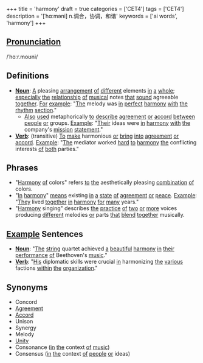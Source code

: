 +++
title = 'harmony'
draft = true
categories = ['CET4']
tags = ['CET4']
description = '[ˈhɑːməni] n.调合，协调，和谐'
keywords = ['ai words', 'harmony']
+++

## [Pronunciation](/en/post/pronunciation/)
/ˈhɑːr.moʊni/

## Definitions
- **[Noun](/en/post/noun/)**: [A](/en/post/a/) pleasing [arrangement](/en/post/arrangement/) [of](/en/post/of/) [different](/en/post/different/) elements [in](/en/post/in/) [a](/en/post/a/) [whole](/en/post/whole/); [especially](/en/post/especially/) [the](/en/post/the/) [relationship](/en/post/relationship/) [of](/en/post/of/) [musical](/en/post/musical/) notes [that](/en/post/that/) [sound](/en/post/sound/) agreeable [together](/en/post/together/). [For](/en/post/for/) [example](/en/post/example/): "[The](/en/post/the/) melody was [in](/en/post/in/) [perfect](/en/post/perfect/) [harmony](/en/post/harmony/) [with](/en/post/with/) [the](/en/post/the/) [rhythm](/en/post/rhythm/) [section](/en/post/section/)."
  - [Also](/en/post/also/) [used](/en/post/used/) metaphorically [to](/en/post/to/) [describe](/en/post/describe/) [agreement](/en/post/agreement/) [or](/en/post/or/) [accord](/en/post/accord/) [between](/en/post/between/) [people](/en/post/people/) [or](/en/post/or/) groups. [Example](/en/post/example/): "[Their](/en/post/their/) ideas were [in](/en/post/in/) [harmony](/en/post/harmony/) [with](/en/post/with/) [the](/en/post/the/) company's [mission](/en/post/mission/) [statement](/en/post/statement/)."
- **[Verb](/en/post/verb/)**: (transitive) [To](/en/post/to/) [make](/en/post/make/) harmonious [or](/en/post/or/) [bring](/en/post/bring/) [into](/en/post/into/) [agreement](/en/post/agreement/) [or](/en/post/or/) [accord](/en/post/accord/). [Example](/en/post/example/): "[The](/en/post/the/) mediator worked [hard](/en/post/hard/) [to](/en/post/to/) [harmony](/en/post/harmony/) [the](/en/post/the/) conflicting interests [of](/en/post/of/) [both](/en/post/both/) parties."

## Phrases
- "[Harmony](/en/post/harmony/) [of](/en/post/of/) colors" refers [to](/en/post/to/) [the](/en/post/the/) aesthetically pleasing [combination](/en/post/combination/) [of](/en/post/of/) colors.
- "[In](/en/post/in/) [harmony](/en/post/harmony/)" [means](/en/post/means/) existing [in](/en/post/in/) [a](/en/post/a/) [state](/en/post/state/) [of](/en/post/of/) [agreement](/en/post/agreement/) [or](/en/post/or/) [peace](/en/post/peace/). [Example](/en/post/example/): "[They](/en/post/they/) lived [together](/en/post/together/) [in](/en/post/in/) [harmony](/en/post/harmony/) [for](/en/post/for/) [many](/en/post/many/) years."
- "[Harmony](/en/post/harmony/) singing" describes [the](/en/post/the/) [practice](/en/post/practice/) [of](/en/post/of/) [two](/en/post/two/) [or](/en/post/or/) [more](/en/post/more/) voices producing [different](/en/post/different/) melodies [or](/en/post/or/) parts [that](/en/post/that/) [blend](/en/post/blend/) [together](/en/post/together/) musically.

## [Example](/en/post/example/) Sentences
- **[Noun](/en/post/noun/)**: "[The](/en/post/the/) [string](/en/post/string/) quartet achieved [a](/en/post/a/) [beautiful](/en/post/beautiful/) [harmony](/en/post/harmony/) [in](/en/post/in/) [their](/en/post/their/) [performance](/en/post/performance/) [of](/en/post/of/) Beethoven's [music](/en/post/music/)."
- **[Verb](/en/post/verb/)**: "[His](/en/post/his/) diplomatic skills were crucial [in](/en/post/in/) harmonizing [the](/en/post/the/) [various](/en/post/various/) factions [within](/en/post/within/) [the](/en/post/the/) [organization](/en/post/organization/)."

## Synonyms
- Concord
- [Agreement](/en/post/agreement/)
- [Accord](/en/post/accord/)
- Unison
- Synergy
- Melody
- [Unity](/en/post/unity/)
- Consonance ([in](/en/post/in/) [the](/en/post/the/) context [of](/en/post/of/) [music](/en/post/music/))
- Consensus ([in](/en/post/in/) [the](/en/post/the/) context [of](/en/post/of/) [people](/en/post/people/) [or](/en/post/or/) ideas)

